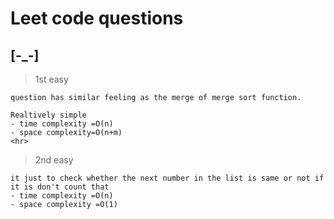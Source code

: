 # Leet code questions 

## [-_-]

> 1st 
     easy

    question has similar feeling as the merge of merge sort function.
     
    Realtively simple 
    - time complexity =O(n)
    - space complexity=O(n+m)
    <hr>

> 2nd 
    easy

    it just to check whether the next number in the list is same or not if it is don't count that
    - time complexity =O(n)
    - space complexity =O(1)